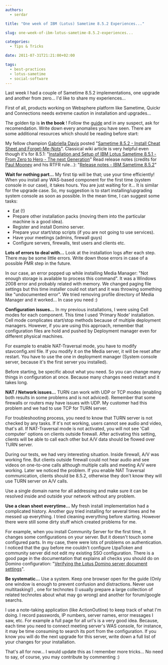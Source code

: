 ```yaml
---
authors:
  - serdar

title: "One week of IBM (Lotus) Sametime 8.5.2 Experiences..."

slug: one-week-of-ibm-lotus-sametime-8.5.2-experiences...

categories:
  - Tips & Tricks

date: 2011-07-31T21:21:00+02:00

tags:
  - best-practices
  - lotus-sametime
  - social-software
---
```


Last week I had a couple of Sametime 8.5.2 implementations, one upgrade and another from zero... I'd like to share my experiences...
<!-- more -->
First of all, products working on Websphere platform like Sametime, Quickr and Connections needs extreme caution in installation and upgrades...

The golden tip is **in the book** ! Follow the [guide](http://www-10.lotus.com/ldd/stwiki.nsf/dx/Installing_on_AIX_Linux_Solaris_and_Windows_st852) and in any suspect, ask for recomendation. Write down every anomalies you have seen. There are some additional resources which should be reading before start:

My fellow champion [Gabriella Davis](http://blog.turtleweb.com/) posted "[Sametime 8.5.2 - Install Cheat Sheet and Forget-Me-Nots](http://www.turtleweb.com/turtleblog.nsf/dx/07062011112426GDAE6P.htm)".
Classical wiki article is very helpful even though it's for 8.5.1: "[Installation and Setup of IBM Lotus Sametime 8.5.1 - From Zero to Hero - The next Generation](http://www-10.lotus.com/ldd/stwiki.nsf/dx/Sametime_8.5.1-From_Zero_to_Hero-Next_Generation)"
Read release notes (credits for [Paul Mooney](http://www.pmooney.net/) and his RTFR rule...): "[Release notes - IBM Sametime 8.5.2](http://public.dhe.ibm.com/software/dw/lotus/sametime/st852/rnST852.html)"

**Wait for nothing part...**
My first tip will be that; use your time efficiently! When you install any WAS-based component for the first time (system console in our case), it takes hours. You are just waiting for it... It is similar for the upgrade case. So, my suggestion is to start installing/upgrading system console as soon as possible. In the mean time, I can suggest some tasks:

- Eat (!)
- Prepare other installation packs (moving them into the particular machine is a good idea).
- Register and install Domino server.
- Prepare your start/stop scripts (if you are not going to use services).
- Have your meetings (admins, firewall guys)
- Configure servers, firewalls, test users and clients etc.

**Lots of errors to deal with...**
Look at the installation logs after each step. There may be some little errors. Write down those errors in case of a possible PMR step in the future.

In our case, an error popped up while installing Media Manager: "Not enough storage is available to process this command". It was a Windows 2008 error and probably related with memory. We changed paging file settings but this time installer could not start and it was throwing something like "undocumented error". We tried removing profile directory of Media Manager and it worked... In case you need :)

**Configuration issues...**
In my previous installations, I were using Cell modes for each component. This time I used 'Primary Node' installation. Cell mode complicates start/stop methods because of multiple deployment managers. However, if you are using this approach, remember that configuration files are hold and pushed by Deployment manager even for different physical machines.

For example to enable NAT-Traversal mode, you have to modify stavconfig.xml file. If you modify it on the Media server, it will be reset after restart. You have to use the one in deployment manager (System console server, because it's the first server you installed).

Before starting, be specific about what you need. So you can change many things in configuration at once. Because many changes need restart and it takes long.

**NAT / Network issues...**
TURN can work with UDP or TCP modes (enabling both results in some problems and is not adviced). Remember that some firewalls or routers may have issues with UDP. My customer had this problem and we had to use TCP for TURN server.

For troubleshooting process, you need to know that TURN server is not checked by any tasks. If it's not working, users cannot see audio and video, that's all. If NAT-Traversal mode is not activated, you will not see 'Call computer' options on clients outside firewall. After activating this setting, clients will be able to call each other but A/V data should be flowed over TURN server.

During our tests, we had very interesting situation. Inside firewall, A/V was working fine. But clients outside firewall could not hear audio and see videos on one-to-one calls although multiple calls and meeting A/V were working. Later we noticed the problem. If you enable NAT Traversal communication, clients should be 8.5.2, otherwise they don't know they will use TURN server on A/V calls.

Use a single domain name for all addressing and make sure it can be resolved inside and outside your network without any problem.

**Use a clean sheet everytime...**
My fresh install implementation had a complicated history. Another guy tried installing for several times and he messed up everything. I tried cleaning everything before starting. However there were still some dirty stuff which created problems for me.

For example, when you install Community Server for the first time, it changes some configurations on your server. But it doesn't touch some configured parts. In my case, there were lots of problems on authentication. I noticed that the guy before me couldn't configure LtpaToken and community server did not edit my existing SSO configuration. There is a good page in the documentation that explains all checks you should do on Domino configuration: "[Verifying the Lotus Domino server document settings](http://www-10.lotus.com/ldd/stwiki.nsf/dx/Verifying_the_Lotus_Domino_server_document_settings_st852)".

**Be systematic...**
Use a system. Keep one browser open for the guide (Only one window is enough to prevent confusion and distractions. Never use multitasking!) , one for technotes (I usually prepare a large collection of related technotes about what may go wrong) and another for forum/google searchs.

I use a note-taking application (like ActionOutline) to keep track of what I'm doing. I record passwords, IP numbers, server names, error messages I saw, etc. For example a full page for all url's is a very good idea. Because, each time you need to connect meeting server's WAS console, for instance, it may be time consuming to search its port from the configuration. If you know you will do the next upgrade for this server, write down a full list of your changes for your installation.

That's all for now... I would update this as I remember more tricks... No need to say, of course, you may contribute by commenting :)
